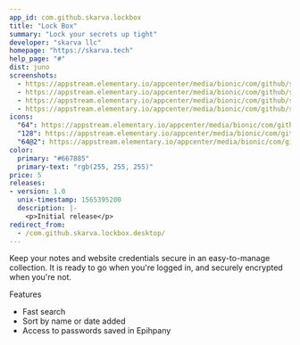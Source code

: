 ```yaml
---
app_id: com.github.skarva.lockbox
title: "Lock Box"
summary: "Lock your secrets up tight"
developer: "skarva llc"
homepage: "https://skarva.tech"
help_page: "#"
dist: juno
screenshots:
  - https://appstream.elementary.io/appcenter/media/bionic/com/github/skarva.lockbox/B49F90099E101A74C7C955D5233B60A4/screenshots/image-1_orig.png
  - https://appstream.elementary.io/appcenter/media/bionic/com/github/skarva.lockbox/B49F90099E101A74C7C955D5233B60A4/screenshots/image-2_orig.png
  - https://appstream.elementary.io/appcenter/media/bionic/com/github/skarva.lockbox/B49F90099E101A74C7C955D5233B60A4/screenshots/image-3_orig.png
  - https://appstream.elementary.io/appcenter/media/bionic/com/github/skarva.lockbox/B49F90099E101A74C7C955D5233B60A4/screenshots/image-4_orig.png
icons:
  "64": https://appstream.elementary.io/appcenter/media/bionic/com/github/skarva.lockbox/B49F90099E101A74C7C955D5233B60A4/icons/64x64/com.github.skarva.lockbox_com.github.skarva.lockbox.png
  "128": https://appstream.elementary.io/appcenter/media/bionic/com/github/skarva.lockbox/B49F90099E101A74C7C955D5233B60A4/icons/128x128/com.github.skarva.lockbox_com.github.skarva.lockbox.png
  "64@2": https://appstream.elementary.io/appcenter/media/bionic/com/github/skarva.lockbox/B49F90099E101A74C7C955D5233B60A4/icons/64x64@2/com.github.skarva.lockbox_com.github.skarva.lockbox.png
color:
  primary: "#667885"
  primary-text: "rgb(255, 255, 255)"
price: 5
releases:
- version: 1.0
  unix-timestamp: 1565395200
  description: |-
    <p>Initial release</p>
redirect_from:
  - /com.github.skarva.lockbox.desktop/
---
```


<p>Keep your notes and website credentials secure in an easy-to-manage collection. It is ready to go when you&apos;re logged in, and securely encrypted when you&apos;re not.</p>
<p>Features</p>
<ul>
  <li>Fast search</li>
  <li>Sort by name or date added</li>
  <li>Access to passwords saved in Epihpany</li>
</ul>